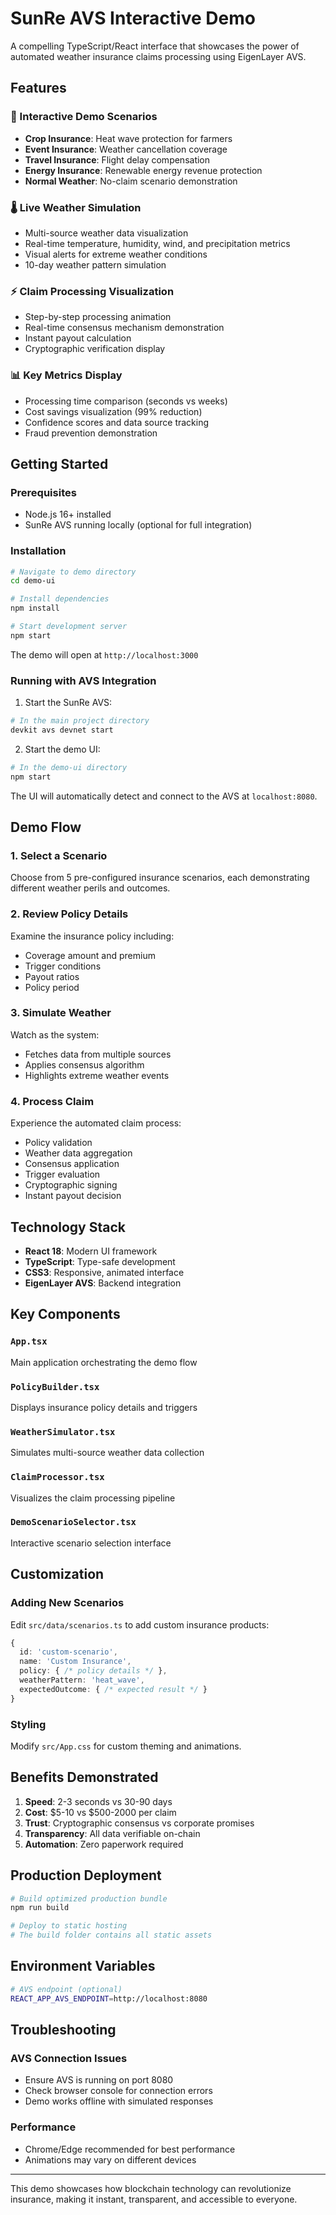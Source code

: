 # SunRe AVS Interactive Demo

A compelling TypeScript/React interface that showcases the power of automated weather insurance claims processing using EigenLayer AVS.

## Features

### 🎯 Interactive Demo Scenarios
- **Crop Insurance**: Heat wave protection for farmers
- **Event Insurance**: Weather cancellation coverage
- **Travel Insurance**: Flight delay compensation
- **Energy Insurance**: Renewable energy revenue protection
- **Normal Weather**: No-claim scenario demonstration

### 🌡️ Live Weather Simulation
- Multi-source weather data visualization
- Real-time temperature, humidity, wind, and precipitation metrics
- Visual alerts for extreme weather conditions
- 10-day weather pattern simulation

### ⚡ Claim Processing Visualization
- Step-by-step processing animation
- Real-time consensus mechanism demonstration
- Instant payout calculation
- Cryptographic verification display

### 📊 Key Metrics Display
- Processing time comparison (seconds vs weeks)
- Cost savings visualization (99% reduction)
- Confidence scores and data source tracking
- Fraud prevention demonstration

## Getting Started

### Prerequisites
- Node.js 16+ installed
- SunRe AVS running locally (optional for full integration)

### Installation

```bash
# Navigate to demo directory
cd demo-ui

# Install dependencies
npm install

# Start development server
npm start
```

The demo will open at `http://localhost:3000`

### Running with AVS Integration

1. Start the SunRe AVS:
```bash
# In the main project directory
devkit avs devnet start
```

2. Start the demo UI:
```bash
# In the demo-ui directory
npm start
```

The UI will automatically detect and connect to the AVS at `localhost:8080`.

## Demo Flow

### 1. Select a Scenario
Choose from 5 pre-configured insurance scenarios, each demonstrating different weather perils and outcomes.

### 2. Review Policy Details
Examine the insurance policy including:
- Coverage amount and premium
- Trigger conditions
- Payout ratios
- Policy period

### 3. Simulate Weather
Watch as the system:
- Fetches data from multiple sources
- Applies consensus algorithm
- Highlights extreme weather events

### 4. Process Claim
Experience the automated claim process:
- Policy validation
- Weather data aggregation
- Consensus application
- Trigger evaluation
- Cryptographic signing
- Instant payout decision

## Technology Stack

- **React 18**: Modern UI framework
- **TypeScript**: Type-safe development
- **CSS3**: Responsive, animated interface
- **EigenLayer AVS**: Backend integration

## Key Components

### `App.tsx`
Main application orchestrating the demo flow

### `PolicyBuilder.tsx`
Displays insurance policy details and triggers

### `WeatherSimulator.tsx`
Simulates multi-source weather data collection

### `ClaimProcessor.tsx`
Visualizes the claim processing pipeline

### `DemoScenarioSelector.tsx`
Interactive scenario selection interface

## Customization

### Adding New Scenarios
Edit `src/data/scenarios.ts` to add custom insurance products:

```typescript
{
  id: 'custom-scenario',
  name: 'Custom Insurance',
  policy: { /* policy details */ },
  weatherPattern: 'heat_wave',
  expectedOutcome: { /* expected result */ }
}
```

### Styling
Modify `src/App.css` for custom theming and animations.

## Benefits Demonstrated

1. **Speed**: 2-3 seconds vs 30-90 days
2. **Cost**: $5-10 vs $500-2000 per claim
3. **Trust**: Cryptographic consensus vs corporate promises
4. **Transparency**: All data verifiable on-chain
5. **Automation**: Zero paperwork required

## Production Deployment

```bash
# Build optimized production bundle
npm run build

# Deploy to static hosting
# The build folder contains all static assets
```

## Environment Variables

```bash
# AVS endpoint (optional)
REACT_APP_AVS_ENDPOINT=http://localhost:8080
```

## Troubleshooting

### AVS Connection Issues
- Ensure AVS is running on port 8080
- Check browser console for connection errors
- Demo works offline with simulated responses

### Performance
- Chrome/Edge recommended for best performance
- Animations may vary on different devices

---

This demo showcases how blockchain technology can revolutionize insurance, making it instant, transparent, and accessible to everyone.